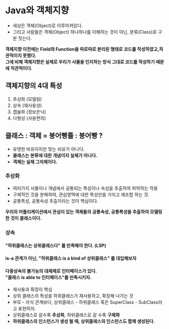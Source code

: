 # Java와 객체지향
- 세상은 객체(Object)로 이루어져있다.
- 그리고 사람들은 객체(Object) 하나하나를 이해하는 것이 아닌, 분류(Class)로 구분 짓는다.

**객체지향 이전에는 Field와 Function을 따로따로 분리된 형태로 코드를 작성하였고,직관적이지 못했다.**<br>
**그에 비해 객체지향은 실제로 우리가 사물을 인지하는 방식 그대로 코드를 작성하기 때문에 직관적이다.**

## 객체지향의 4대 특성
1. 추상화 (모델링)
2. 상속 (재사용성)
3. 캡슐화 (정보은닉)
4. 다형성 (사용편의)

## 클래스 : 객체 = 붕어빵틀 : 붕어빵 ? 
- 유명한 비유이지만 맞는 비유가 아니다.
- **클래스는 분류에 대한 개념이지 실체가 아니다.**
- **객체는 실체 그자체이다.**


### 추상화
- 여러가지 사물이나 개념에서 공통되는 특성이나 속성을 추출하여 파악하는 작용
- 구체적인 것을 분해하여, 관심영역에 대한 특성만을 가지고 재조합 하는 것.
- 공통특성, 공통속성 추출이라는 것이 핵심이다.

**우리의 어플리케이션에서 관심이 있는 객체들의 공통속성, 공통특성을 추출하여 모델링 한 것이 클래스이다.**


### 상속
#### "하위클래스는 상위클래스다" 를 만족해야 한다. (LSP)
#### is-a 관계가 아닌, "하위클래스 is a kind of 상위클래스" 를 대입해보자
#### 다중상속의 불가능의 대체제로 인터페이스가 있다.<br>"클래스 is able to 인터페이스"를 만족시키자.
- 재사용과 확장이 핵심
- 상위 클래스의 특성을 하위클래스가 재사용하고, 확장해 나가는 것
- 부모 - 자식 관계보다, 상위클래스 - 하위클래스 혹은 SuperClass - SubClass라고 표현하자.
- 상위클래스로 갈수록 **추상화**, 하위클래스로 갈 수록 **구체화**
- **하위클래스의 인스턴스가 생성 될 때, 상위클래스의 인스턴스도 함께 생성된다.**



